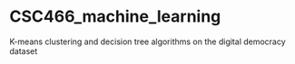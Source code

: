 # CSC466_machine_learning
K-means clustering and decision tree algorithms on the digital democracy dataset
